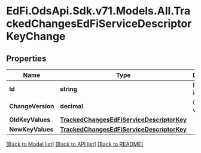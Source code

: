 # EdFi.OdsApi.Sdk.v71.Models.All.TrackedChangesEdFiServiceDescriptorKeyChange

## Properties

Name | Type | Description | Notes
------------ | ------------- | ------------- | -------------
**Id** | **string** | Resource identifier | [optional] 
**ChangeVersion** | **decimal** | Change version | [optional] 
**OldKeyValues** | [**TrackedChangesEdFiServiceDescriptorKey**](TrackedChangesEdFiServiceDescriptorKey.md) |  | [optional] 
**NewKeyValues** | [**TrackedChangesEdFiServiceDescriptorKey**](TrackedChangesEdFiServiceDescriptorKey.md) |  | [optional] 

[[Back to Model list]](../README.md#documentation-for-models) [[Back to API list]](../README.md#documentation-for-api-endpoints) [[Back to README]](../README.md)

